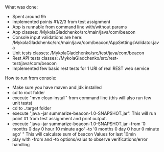 What was done:
- Spent around 9h
- Implemented points #1/2/3 from test assignment
- App is runnable from command line with/without params
- App classes: /MykolaGladchenko/src/main/java/com/beacon
- Console input validations are here: /MykolaGladchenko/src/main/java/com/beacon/AppSettingsValidator.java
- Unit tests classes: /MykolaGladchenko/src/test/java/com/beacon
- Rest API tests classes: /MykolaGladchenko/src/rest-test/java/com/beacon
- Implemented few basic rest tests for 1 URI of real REST web service

How to run from console:
- Make sure you have maven and jdk installed
- cd to root folder
- execute "mvn clean install" from command line (this will also run few unit tests)
- cd to ..target folder
- execute "java -jar summarize-beacon-1.0-SNAPSHOT.jar". This will run point #1 from test assignment and print output.
- execute "java -jar summarize-beacon-1.0-SNAPSHOT.jar -from '0 months 0 day 0 hour 10 minute ago' -to '0 months 0 day 0 hour 0 minute ago' "
This will calculate sum of beacon Values for last 10min
- play with -from and -to options/valus to observe verifications/error handling